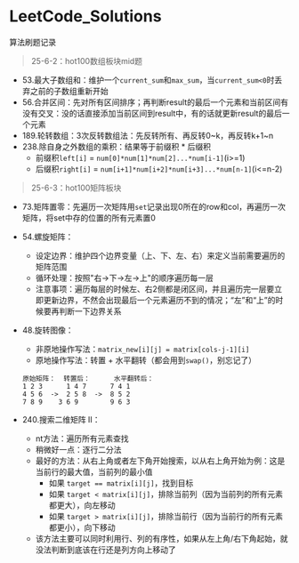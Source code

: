 # LeetCode_Solutions
算法刷题记录

> 25-6-2：hot100数组板块mid题

- 53.最大子数组和：维护一个`current_sum`和`max_sum`，当`current_sum<0`时丢弃之前的子数组重新开始
- 56.合并区间：先对所有区间排序；再判断result的最后一个元素和当前区间有没有交叉：没的话直接添加当前区间到result中，有的话就更新result的最后一个元素
- 189.轮转数组：3次反转数组法：先反转所有、再反转0~k，再反转k+1~n
- 238.除自身之外数组的乘积：结果等于前缀积 * 后缀积
  - 前缀积`left[i]` = `num[0]*num[1]*num[2]...*num[i-1]`(i>=1)
  - 后缀积`right[i]` = `num[i+1]*num[i+2]*num[i+3]...*num[n-1]`(i<=n-2)

> 25-6-3：hot100矩阵板块

- 73.矩阵置零：先遍历一次矩阵用`set`记录出现0所在的row和col，再遍历一次矩阵，将set中存的位置的所有元素置0

- 54.螺旋矩阵：

  - 设定边界：维护四个边界变量（上、下、左、右）来定义当前需要遍历的矩阵范围
  - 循环处理：按照"右→下→左→上"的顺序遍历每一层
  - 注意事项：遍历每层的时候左、右2侧都是闭区间，并且遍历完一层要立即更新边界，不然会出现最后一个元素遍历不到的情况；“左”和“上”的时候要再判断一下边界关系

- 48.旋转图像：

  - 非原地操作写法：`matrix_new[i][j] = matrix[cols-j-1][i]`
  - 原地操作写法：转置 + 水平翻转（都会用到`swap()`，别忘记了）

  ```
  原始矩阵：  转置后：      水平翻转后：
  1 2 3      1 4 7		7 4 1
  4 5 6  ->  2 5 8  -> 	8 5 2
  7 8 9	   3 6 9		9 6 3
  ```

- 240.搜索二维矩阵 II：
  - nt方法：遍历所有元素查找
  - 稍微好一点：逐行二分法
  - 最好的方法：从右上角或者左下角开始搜索，以从右上角开始为例：这是当前行的最大值，当前列的最小值
    - 如果 `target == matrix[i][j]`，找到目标
    - 如果 `target < matrix[i][j]`，排除当前列（因为当前列的所有元素都更大），向左移动
    - 如果 `target > matrix[i][j]`，排除当前行（因为当前行的所有元素都更小），向下移动
  - 该方法主要可以同时利用行、列的有序性，如果从左上角/右下角起始，就没法判断到底该在行还是列方向上移动了
